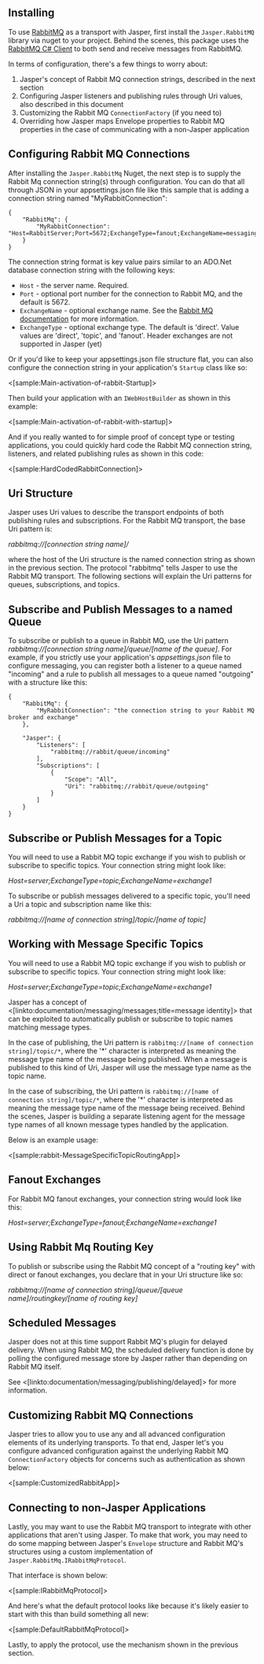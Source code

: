 <!--title:RabbitMQ Transport-->


## Installing

To use [RabbitMQ](http://www.rabbitmq.com/) as a transport with Jasper, first install the `Jasper.RabbitMQ` library via nuget to your project. Behind the scenes, this package uses the [RabbitMQ C# Client](https://www.rabbitmq.com/dotnet.html) to both send and receive messages from RabbitMQ.

In terms of configuration, there's a few things to worry about:

1. Jasper's concept of Rabbit MQ connection strings, described in the next section
2. Configuring Jasper listeners and publishing rules through Uri values, also described in this document
3. Customizing the Rabbit MQ `ConnectionFactory` (if you need to)
4. Overriding how Jasper maps Envelope properties to Rabbit MQ properties in the case of communicating with a non-Jasper application

## Configuring Rabbit MQ Connections

After installing the `Jasper.RabbitMq` Nuget, the next step is to supply the Rabbit Mq connection string(s) through configuration. You can do that all through
JSON in your appsettings.json file like this sample that is adding a connection string named "MyRabbitConnection":

```
{
    "RabbitMq": {
        "MyRabbitConnection": "Host=RabbitServer;Port=5672;ExchangeType=fanout;ExchangeName=messaging"
    }
}
```

The connection string format is key value pairs similar to an ADO.Net database connection string with the following keys:

* `Host` - the server name. Required.
* `Port` - optional port number for the connection to Rabbit MQ, and the default is 5672.
* `ExchangeName` - optional exchange name. See the [Rabbit MQ documentation](https://www.rabbitmq.com/tutorials/amqp-concepts.html) for more information.
* `ExchangeType` - optional exchange type. The default is 'direct'. Value values are 'direct', 'topic', and 'fanout'. Header exchanges are not supported in Jasper (yet)

Or if you'd like to keep your appsettings.json file structure flat, you can also configure the connection string in your application's `Startup` class like so:

<[sample:Main-activation-of-rabbit-Startup]>

Then build your application with an `IWebHostBuilder` as shown in this example:

<[sample:Main-activation-of-rabbit-with-startup]>

And if you really wanted to for simple proof of concept type or testing applications, you could quickly hard code the Rabbit MQ connection string, listeners,
and related publishing rules as shown in this code:

<[sample:HardCodedRabbitConnection]>



## Uri Structure

Jasper uses Uri values to describe the transport endpoints of both publishing rules and subscriptions. For the Rabbit MQ transport, the base Uri pattern is:

*rabbitmq://[connection string name]/*

where the host of the Uri structure is the named connection string as shown in the previous section. The protocol "rabbitmq" tells Jasper to use the Rabbit MQ transport. The following sections will explain the Uri patterns for queues, subscriptions, and topics.

## Subscribe and Publish Messages to a named Queue

To subscribe or publish to a queue in Rabbit MQ, use the Uri pattern *rabbitmq://[connection string name]/queue/[name of the queue]*. For example, if you strictly use your application's *appsettings.json* file to configure messaging, you can register both a listener to a queue named "incoming" and a rule to publish all messages to a queue named
"outgoing" with a structure like this:

```
{
    "RabbitMq": {
        "MyRabbitConnection": "the connection string to your Rabbit MQ broker and exchange"
    },

    "Jasper": {
        "Listeners": [
            "rabbitmq://rabbit/queue/incoming"
        ],
        "Subscriptions": [
            {
                "Scope": "All",
                "Uri": "rabbitmq://rabbit/queue/outgoing"
            }
        ]
    }
}
```

## Subscribe or Publish Messages for a Topic

You will need to use a Rabbit MQ topic exchange if you wish to publish or subscribe to specific topics. Your connection string might look like:

*Host=server;ExchangeType=topic;ExchangeName=exchange1*

To subscribe or publish messages delivered to a specific topic, you'll need a Uri a topic and subscription name like this:

*rabbitmq://[name of connection string]/topic/[name of topic]*


## Working with Message Specific Topics

You will need to use a Rabbit MQ topic exchange if you wish to publish or subscribe to specific topics. Your connection string might look like:

*Host=server;ExchangeType=topic;ExchangeName=exchange1*

Jasper has a concept of <[linkto:documentation/messaging/messages;title=message identity]> that can be exploited to automatically publish or subscribe to
topic names matching message types. 

In the case of publishing, the Uri pattern is `rabbitmq://[name of connection string]/topic/*`, where the '*' character is interpreted as meaning the message type name of the message being published. When a message is published to this kind of Uri, Jasper will use the message type name as the topic name.

In the case of subscribing, the Uri pattern is `rabbitmq://[name of connection string]/topic/*`, where the '*' character is interpreted as meaning the message type name of the message being received. Behind the scenes, Jasper is building a separate listening agent for the message type names of all known message types handled by the application.

Below is an example usage:

<[sample:rabbit-MessageSpecificTopicRoutingApp]>


## Fanout Exchanges

For Rabbit MQ fanout exchanges, your connection string would look like this:

*Host=server;ExchangeType=fanout;ExchangeName=exchange1*


## Using Rabbit Mq Routing Key

To publish or subscribe using the Rabbit MQ concept of a "routing key" with direct or fanout exchanges, you declare that in your Uri structure like so:

*rabbitmq://[name of connection string]/queue/[queue name]/routingkey/[name of routing key]*


## Scheduled Messages

Jasper does not at this time support Rabbit MQ's plugin for delayed delivery. When using Rabbit MQ, the scheduled delivery function is done by polling the
configured message store by Jasper rather than depending on Rabbit MQ itself.

See <[linkto:documentation/messaging/publishing/delayed]> for more information.

## Customizing Rabbit MQ Connections

Jasper tries to allow you to use any and all advanced configuration elements of its underlying transports. To that end, Jasper let's you configure
advanced configuration against the underlying Rabbit MQ `ConnectionFactory` objects for concerns such as authentication as shown below:

<[sample:CustomizedRabbitApp]>


## Connecting to non-Jasper Applications

Lastly, you may want to use the Rabbit MQ transport to integrate with other applications that aren't using Jasper. To make that work, you may need to do some
mapping between Jasper's `Envelope` structure and Rabbit MQ's structures using a custom implementation of `Jasper.RabbitMq.IRabbitMqProtocol`.

That interface is shown below:

<[sample:IRabbitMqProtocol]>

And here's what the default protocol looks like because it's likely easier to start with this than build something all new:

<[sample:DefaultRabbitMqProtocol]>

Lastly, to apply the protocol, use the mechanism shown in the previous section.








